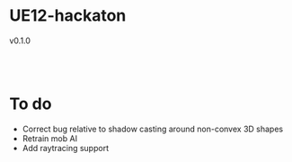 # UE12-hackaton
v0.1.0


<br><br>

# To do
* Correct bug relative to shadow casting around non-convex 3D shapes
* Retrain mob AI
* Add raytracing support

